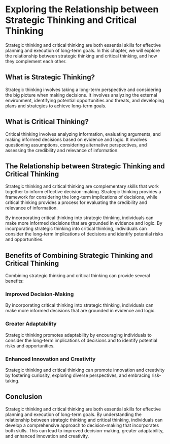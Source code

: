 # Exploring the Relationship between Strategic Thinking and Critical Thinking

Strategic thinking and critical thinking are both essential skills for effective planning and execution of long-term goals. In this chapter, we will explore the relationship between strategic thinking and critical thinking, and how they complement each other.

What is Strategic Thinking?
---------------------------

Strategic thinking involves taking a long-term perspective and considering the big picture when making decisions. It involves analyzing the external environment, identifying potential opportunities and threats, and developing plans and strategies to achieve long-term goals.

What is Critical Thinking?
--------------------------

Critical thinking involves analyzing information, evaluating arguments, and making informed decisions based on evidence and logic. It involves questioning assumptions, considering alternative perspectives, and assessing the credibility and relevance of information.

The Relationship between Strategic Thinking and Critical Thinking
-----------------------------------------------------------------

Strategic thinking and critical thinking are complementary skills that work together to inform effective decision-making. Strategic thinking provides a framework for considering the long-term implications of decisions, while critical thinking provides a process for evaluating the credibility and relevance of information.

By incorporating critical thinking into strategic thinking, individuals can make more informed decisions that are grounded in evidence and logic. By incorporating strategic thinking into critical thinking, individuals can consider the long-term implications of decisions and identify potential risks and opportunities.

Benefits of Combining Strategic Thinking and Critical Thinking
--------------------------------------------------------------

Combining strategic thinking and critical thinking can provide several benefits:

### Improved Decision-Making

By incorporating critical thinking into strategic thinking, individuals can make more informed decisions that are grounded in evidence and logic.

### Greater Adaptability

Strategic thinking promotes adaptability by encouraging individuals to consider the long-term implications of decisions and to identify potential risks and opportunities.

### Enhanced Innovation and Creativity

Strategic thinking and critical thinking can promote innovation and creativity by fostering curiosity, exploring diverse perspectives, and embracing risk-taking.

Conclusion
----------

Strategic thinking and critical thinking are both essential skills for effective planning and execution of long-term goals. By understanding the relationship between strategic thinking and critical thinking, individuals can develop a comprehensive approach to decision-making that incorporates both skills. This can lead to improved decision-making, greater adaptability, and enhanced innovation and creativity.

